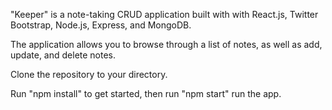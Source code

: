 
"Keeper" is a note-taking CRUD application built with with React.js, Twitter Bootstrap, Node.js, Express, and MongoDB.

The application allows you to browse through a list of notes, as well as add, update, and delete notes.

Clone the repository to your directory.

Run "npm install" to get started, then run "npm start" run the app.
